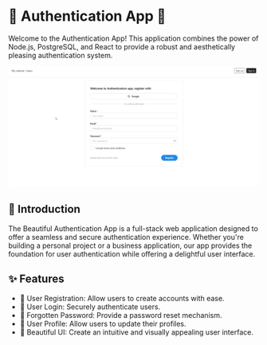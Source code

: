 # 🌟 Authentication App 🌟

Welcome to the Authentication App! This application combines the power of Node.js, PostgreSQL, and React to provide a robust and aesthetically pleasing authentication system. 

![App Screenshot](public/registration-page.png)

## 👋 Introduction

The Beautiful Authentication App is a full-stack web application designed to offer a seamless and secure authentication experience. Whether you're building a personal project or a business application, our app provides the foundation for user authentication while offering a delightful user interface.

## ✨ Features

- 📝 User Registration: Allow users to create accounts with ease.
- 🔐 User Login: Securely authenticate users.
- 🚀 Forgotten Password: Provide a password reset mechanism.
- 👤 User Profile: Allow users to update their profiles.
- 🎨 Beautiful UI: Create an intuitive and visually appealing user interface.